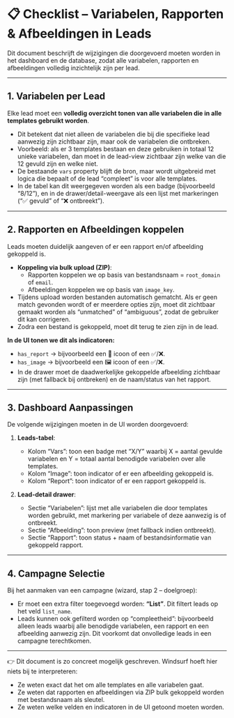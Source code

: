 # 📋 Checklist – Variabelen, Rapporten & Afbeeldingen in Leads  

Dit document beschrijft de wijzigingen die doorgevoerd moeten worden in het dashboard en de database, zodat alle variabelen, rapporten en afbeeldingen volledig inzichtelijk zijn per lead.  

---

## 1. Variabelen per Lead
Elke lead moet een **volledig overzicht tonen van alle variabelen die in alle templates gebruikt worden**.  
- Dit betekent dat niet alleen de variabelen die bij die specifieke lead aanwezig zijn zichtbaar zijn, maar ook de variabelen die ontbreken.  
- Voorbeeld: als er 3 templates bestaan en deze gebruiken in totaal 12 unieke variabelen, dan moet in de lead-view zichtbaar zijn welke van die 12 gevuld zijn en welke niet.  
- De bestaande `vars` property blijft de bron, maar wordt uitgebreid met logica die bepaalt of de lead “compleet” is voor alle templates.  
- In de tabel kan dit weergegeven worden als een badge (bijvoorbeeld “8/12”), en in de drawer/detail-weergave als een lijst met markeringen (“✅ gevuld” of “❌ ontbreekt”).  

---

## 2. Rapporten en Afbeeldingen koppelen
Leads moeten duidelijk aangeven of er een rapport en/of afbeelding gekoppeld is.  
- **Koppeling via bulk upload (ZIP)**:  
  - Rapporten koppelen we op basis van bestandsnaam = `root_domain` of `email`.  
  - Afbeeldingen koppelen we op basis van `image_key`.  
- Tijdens upload worden bestanden automatisch gematcht. Als er geen match gevonden wordt of er meerdere opties zijn, moet dit zichtbaar gemaakt worden als “unmatched” of “ambiguous”, zodat de gebruiker dit kan corrigeren.  
- Zodra een bestand is gekoppeld, moet dit terug te zien zijn in de lead.  

**In de UI tonen we dit als indicatoren:**  
- `has_report` → bijvoorbeeld een 📄 icoon of een ✅/❌.  
- `has_image` → bijvoorbeeld een 🖼️ icoon of een ✅/❌.  
- In de drawer moet de daadwerkelijke gekoppelde afbeelding zichtbaar zijn (met fallback bij ontbreken) en de naam/status van het rapport.  

---

## 3. Dashboard Aanpassingen
De volgende wijzigingen moeten in de UI worden doorgevoerd:  
1. **Leads-tabel**:  
   - Kolom “Vars”: toon een badge met “X/Y” waarbij X = aantal gevulde variabelen en Y = totaal aantal benodigde variabelen over alle templates.  
   - Kolom “Image”: toon indicator of er een afbeelding gekoppeld is.  
   - Kolom “Report”: toon indicator of er een rapport gekoppeld is.  

2. **Lead-detail drawer**:  
   - Sectie “Variabelen”: lijst met alle variabelen die door templates worden gebruikt, met markering per variabele of deze aanwezig is of ontbreekt.  
   - Sectie “Afbeelding”: toon preview (met fallback indien ontbreekt).  
   - Sectie “Rapport”: toon status + naam of bestandsinformatie van gekoppeld rapport.  

---

## 4. Campagne Selectie
Bij het aanmaken van een campagne (wizard, stap 2 – doelgroep):  
- Er moet een extra filter toegevoegd worden: **“List”**. Dit filtert leads op het veld `list_name`.  
- Leads kunnen ook gefilterd worden op “compleetheid”: bijvoorbeeld alleen leads waarbij alle benodigde variabelen, een rapport en een afbeelding aanwezig zijn. Dit voorkomt dat onvolledige leads in een campagne terechtkomen.  

---

👉 Dit document is zo concreet mogelijk geschreven. Windsurf hoeft hier niets bij te interpreteren:  
- Ze weten exact dat het om alle templates en alle variabelen gaat.  
- Ze weten dat rapporten en afbeeldingen via ZIP bulk gekoppeld worden met bestandsnaam als sleutel.  
- Ze weten welke velden en indicatoren in de UI getoond moeten worden.  
